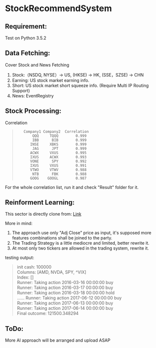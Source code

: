 # StockRecommendSystem


## Requirement:
Test on Python 3.5.2

## Data Fetching:
Cover Stock and News Fetching
1. Stock:（NSDQ, NYSE）-> US, (HKSE) -> HK, (SSE，SZSE) -> CHN
2. Earning: US stock market earning info.
3. Short: US stock market short squeeze info. (Require Multi IP Routing Support)
4. News: EventRegistry

## Stock Processing:
Correlation
>        Company1 Company2  Correlation  
>            QQQ     TQQQ        0.999
>            IBB      BIB        0.999
>           INSE     XBKS        0.999
>            JAG      JPT        0.999
>           ACWX     VXUS        0.995
>           IXUS     ACWX        0.993
>           VONE      SPY        0.992
>           IXUS     VXUS        0.991
>           VTWO     VTWV        0.988
>            NTB      FBK        0.988
>           GOOG    GOOGL        0.987

For the whole correlation list, run it and check "Result" folder for it.

## Reinforment Learning:
This sector is directly clone from: [Link](https://github.com/shenyichen105/Deep-Reinforcement-Learning-in-Stock-Trading)

More in mind:
1. The approach use only "Adj Close" price as input, it's supposed more features combinations shall be joined to the party.
2. The Trading Strategy is a little mediocre and limited, better rewrite it.
3. At most only two tickers are allowed in the trading system, rewrite it.

testing output:
> init cash:  100000  
> Columns: [AMD, NVDA, SPY, ^VIX]  
> Index: []  
> Runner: Taking action 2016-03-16 00:00:00 buy  
> Runner: Taking action 2016-03-17 00:00:00 buy  
> Runner: Taking action 2016-03-18 00:00:00 hold   
> ...... 
> Runner: Taking action 2017-06-12 00:00:00 buy  
> Runner: Taking action 2017-06-13 00:00:00 buy  
> Runner: Taking action 2017-06-14 00:00:00 buy  
> Final outcome: 121500.348294  


## ToDo:
More AI approach will be arranged and upload ASAP
